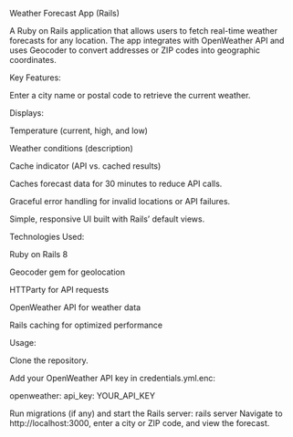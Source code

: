 Weather Forecast App (Rails)

A Ruby on Rails application that allows users to fetch real-time weather forecasts for any location. The app integrates with OpenWeather API and uses Geocoder to convert addresses or ZIP codes into geographic coordinates.

Key Features:

Enter a city name or postal code to retrieve the current weather.

Displays:

Temperature (current, high, and low)

Weather conditions (description)

Cache indicator (API vs. cached results)

Caches forecast data for 30 minutes to reduce API calls.

Graceful error handling for invalid locations or API failures.

Simple, responsive UI built with Rails’ default views.

Technologies Used:

Ruby on Rails 8

Geocoder gem for geolocation

HTTParty for API requests

OpenWeather API for weather data

Rails caching for optimized performance

Usage:

Clone the repository.

Add your OpenWeather API key in credentials.yml.enc:

openweather:
  api_key: YOUR_API_KEY
  
Run migrations (if any) and start the Rails server:
rails server
Navigate to http://localhost:3000, enter a city or ZIP code, and view the forecast.
